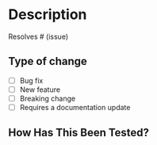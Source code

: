 # Description

<!--
Please include:
* summary of the changes and the related issue
* relevant motivation and context
-->

Resolves # (issue)

## Type of change

* [ ] Bug fix
* [ ] New feature
* [ ] Breaking change
* [ ] Requires a documentation update

## How Has This Been Tested?

<!--
Please:
* describe the tests that you ran to verify your changes.
* provide instructions so we can reproduce.
-->

<!-- If valid for smoke test on feature add screenshots -->

